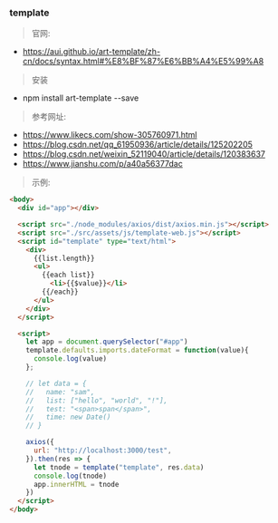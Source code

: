 ### template

> 官网:
- https://aui.github.io/art-template/zh-cn/docs/syntax.html#%E8%BF%87%E6%BB%A4%E5%99%A8

> 安装
- npm install art-template --save

> 参考网址:
- https://www.likecs.com/show-305760971.html
- https://blog.csdn.net/qq_61950936/article/details/125202205
- https://blog.csdn.net/weixin_52119040/article/details/120383637
- https://www.jianshu.com/p/a40a56377dac


> 示例:
```html
<body>
  <div id="app"></div>

  <script src="./node_modules/axios/dist/axios.min.js"></script>
  <script src="./src/assets/js/template-web.js"></script>
  <script id="template" type="text/html">
    <div>
      {{list.length}}
      <ul>
        {{each list}}
          <li>{{$value}}</li>
        {{/each}}
      </ul>
    </div>
  </script>

  <script>
    let app = document.querySelector("#app")
    template.defaults.imports.dateFormat = function(value){
      console.log(value)
    };

    // let data = {
    //   name: "sam",
    //   list: ["hello", "world", "!"],
    //   test: "<span>span</span>",
    //   time: new Date()
    // }

    axios({
      url: "http://localhost:3000/test",
    }).then(res => {
      let tnode = template("template", res.data)
      console.log(tnode)
      app.innerHTML = tnode
    })
  </script>
</body>
```